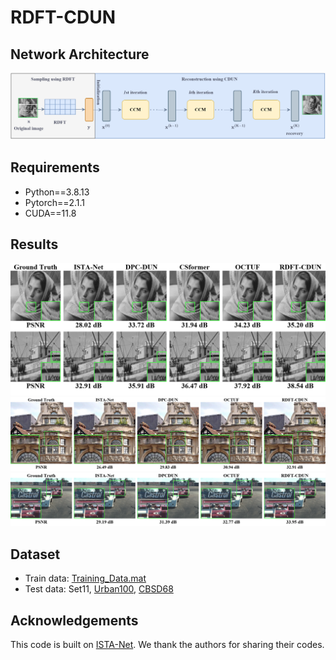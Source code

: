 # RDFT-CDUN


## Network Architecture
![image](https://github.com/dwt112/RDFT-CDUN/blob/main/Figs/paper2_framework.png)

## Requirements
* Python==3.8.13
* Pytorch==2.1.1
* CUDA==11.8

## Results
![image](https://github.com/dwt112/RDFT-CDUN/blob/main/Figs/combined_image2_2.png)
![image](https://github.com/dwt112/RDFT-CDUN/blob/main/Figs/combined_image2_3.png)
![image](https://github.com/dwt112/RDFT-CDUN/blob/main/Figs/combined_image2_4.png)

## Dataset
* Train data: [Training_Data.mat](https://drive.google.com/file/d/1osaCDT4IXsCwNLVAOFpjO5IfDp68Z0Kx/view?usp=sharing)
* Test data: Set11, [Urban100](https://drive.google.com/file/d/1tNBwF1TyPDvypg6j81YBobXy6XB-S7lG/view?usp=sharing), [CBSD68](https://drive.google.com/file/d/1EkizkraQvHloKC0uJAPA7kOOaHIKu6Vt/view?usp=sharing)

## Acknowledgements
This code is built on [ISTA-Net](https://github.com/jianzhangcs/ISTA-Net-PyTorch). We thank the authors for sharing their codes.
